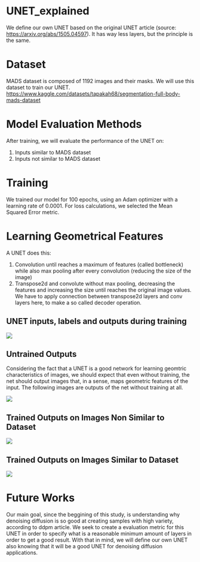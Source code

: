 # UNET_explained
We define our own UNET based on the original UNET article (source: https://arxiv.org/abs/1505.04597). It has way less layers, but the principle is the same.

# Dataset
MADS dataset is composed of 1192 images and their masks. We will use this dataset to train our UNET.
https://www.kaggle.com/datasets/tapakah68/segmentation-full-body-mads-dataset


# Model Evaluation Methods
After training, we will evaluate the performance of the UNET on:
1. Inputs similar to MADS dataset
2. Inputs not similar to MADS dataset

# Training
We trained our model for 100 epochs, using an Adam optimizer with a learning rate of 0.0001. For loss calculations, we selected the Mean Squared Error metric.

# Learning Geometrical Features
A UNET does this: 
1. Convolution until reaches a maximum of features (called bottleneck) while also max pooling after every convolution (reducing the size of the image)
2. Transpose2d and convolute without max pooling, decreasing the features and increasing the size until reaches the original image values. We have to apply connection between transpose2d layers and conv layers here, to make a so called decoder operation.

## UNET inputs, labels and outputs during training

![](https://i.ibb.co/qxHKcjv/TRAINING-GRAPH-EPOCHS30.png)

## Untrained Outputs

Considering the fact that a UNET is a good network for learning geomtric characteristics of images, we should expect that even without training, the net should output images that, in a sense, maps geometric features of the input. 
The following images are outputs of the net without training at all.

![](https://i.ibb.co/TLFc4Gz/Untrained-Stimulus.png)

## Trained Outputs on Images Non Similar to Dataset

![](https://i.ibb.co/5LpVtrs/Trained-Stimulus.png)

## Trained Outputs on Images Similar to Dataset

![](https://i.ibb.co/1Ty4PWj/Unettesttwosamples.png)

# Future Works
Our main goal, since the beggining of this study, is understanding why denoising diffusion is so good at creating samples with high variety, according to ddpm article.
We seek to create a evaluation metric for this UNET in order to specify what is a reasonable minimum amount of layers in order to get a good result. With that in mind, we will define our own UNET also knowing that it will be a good UNET for denoising diffusion applications.

